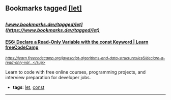 ## Bookmarks tagged [[let]](https://www.bookmarks.dev?q=[let])

_<sup><sup>[www.bookmarks.dev/tagged/let](https://www.bookmarks.dev/tagged/let)</sup></sup>_
---
#### [ES6: Declare a Read-Only Variable with the const Keyword | Learn freeCodeCamp](https://learn.freecodecamp.org/javascript-algorithms-and-data-structures/es6/declare-a-read-only-variable-with-the-const-keyword)
_<sup>https://learn.freecodecamp.org/javascript-algorithms-and-data-structures/es6/declare-a-read-only-var...</sup>_

Learn to code with free online courses, programming projects, and interview preparation for developer jobs.
* **tags**: [let](../tagged/let.md), [const](../tagged/const.md)
---
